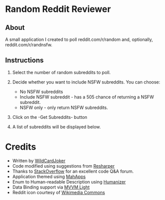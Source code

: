Random Reddit Reviewer
======================

About
-----
A small application I created to poll reddit.com/r/random and, optionally, reddit.com/r/randnsfw.

Instructions
------------
1. Select the number of random subreddits to poll.
2. Decide whether you want to include NSFW subreddits. You can choose:

    * No NSFW subreddits
    * Include NSFW subreddit - has a 505 chance of returning a NSFW subreddit.
    * NSFW only - only return NSFW subreddits.

3. Click on the -Get Subreddits- button
4. A list of subreddits will be displayed below.

Credits
=======
* Written by [WildCardJoker](https://www.github.com/WildCardJoker)
* Code modified using suggestions from [Resharper](https://www.jetbrains.com/resharper/)
* Thanks to [StackOverflow](https://www.stackoverflow.com) for an excellent code Q&A forum.
* Application themed using [MahApps](http://mahapps.com/)
* Enum to Human-readable Description using [Humanizer](https://github.com/Humanizr/Humanizer)
* Data Binding support via [MVVM Light](http://www.mvvmlight.net/)
* Reddit icon courtesy of [Wikimedia  Commons](https://commons.wikimedia.org/wiki/File:Reddit.svg)
